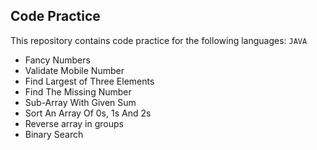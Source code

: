 ## Code Practice

This repository contains code practice for the following languages: ```JAVA```
- Fancy Numbers
- Validate Mobile Number
- Find Largest of Three Elements
- Find The Missing Number
- Sub-Array With Given Sum
- Sort An Array Of 0s, 1s And 2s
- Reverse array in groups
- Binary Search